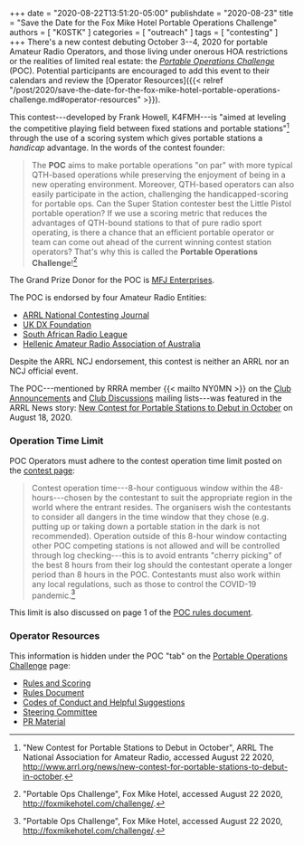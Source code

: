 +++
date = "2020-08-22T13:51:20-05:00"
publishdate = "2020-08-23"
title = "Save the Date for the Fox Mike Hotel Portable Operations Challenge"
authors = [ "K0STK" ]
categories = [ "outreach" ]
tags = [ "contesting" ]
+++
There's a new contest debuting October 3--4, 2020 for portable Amateur
Radio Operators, and those living under onerous HOA restrictions
or the realities of limited real estate: the
[*Portable Operations Challenge*](http://foxmikehotel.com/challenge) (POC).
Potential participants are encouraged to add this event to their calendars and
review the [Operator Resources]({{< relref "/post/2020/save-the-date-for-the-fox-mike-hotel-portable-operations-challenge.md#operator-resources" >}}).

<!--more-->

This contest---developed by Frank Howell, K4FMH---is "aimed at leveling the
competitive playing field between fixed stations and portable stations"[^1]
through the use of a scoring system which gives portable stations a *handicap*
advantage. In the words of the contest founder:

>The **POC** aims to make portable operations "on par" with more
>typical QTH-based operations while preserving the enjoyment of being in a new
>operating environment. Moreover, QTH-based operators can also easily
>participate in the action, challenging the handicapped-scoring for portable
>ops. Can the Super Station contester best the Little Pistol portable
>operation? If we use a scoring metric that reduces the advantages of
>QTH-bound stations to that of pure radio sport operating, is there a chance
>that an efficient portable operator or team can come out ahead of the current
>winning contest station operators? That's why this is called the
>**Portable Operations Challenge**![^2]

The Grand Prize Donor for the POC is [MFJ Enterprises](https://mfjenterprises.com/).

The POC is endorsed by four Amateur Radio Entities:

* [ARRL National Contesting Journal](http://www.arrl.org/ncj)
* [UK DX Foundation](http://www.cdxc.org.uk/)
* [South African Radio League](http://www.sarl.org.za/)
* [Hellenic Amateur Radio Association of Australia](http://www.haraoa.com/)

Despite the ARRL NCJ endorsement, this contest is neither an ARRL nor an NCJ
official event.

The POC---mentioned by RRRA member {{< mailto NY0MN >}} on the
[Club Announcements](https://lists.rrra.org/pipermail/announce/2020-August/000520.html)
and
[Club Discussions](https://lists.rrra.org/pipermail/rrra/2020-August/000903.html)
mailing lists---was featured in the ARRL News story:
[New Contest for Portable Stations to Debut in October]( http://www.arrl.org/news/new-contest-for-portable-stations-to-debut-in-october)
on August 18, 2020.

### Operation Time Limit

POC Operators must adhere to the contest operation time limit posted on the
[contest page](http://foxmikehotel.com/challenge/):

> Contest operation time---8-hour contiguous window within the
> 48-hours---chosen by the contestant to suit the appropriate region
> in the world where the entrant resides. The organisers wish the
> contestants to consider all dangers in the time window that they chose
> (e.g. putting up or taking down a portable station in the dark is not
> recommended). Operation outside of this 8-hour window contacting other
> POC competing stations is not allowed and will be controlled through
> log checking---this is to avoid entrants "cherry picking" of the best
> 8 hours from their log should the contestant operate a longer period
> than 8 hours in the POC. Contestants must also work within any local
> regulations, such as those to control the COVID-19 pandemic.[^3]

This limit is also discussed on page 1 of the
[POC rules document](https://foxmikehotel.com/wp-content/uploads/2020/08/POC-rules-v1.04.pdf).

### Operator Resources

This information is hidden under the POC "tab" on the
[Portable Operations Challenge](http://foxmikehotel.com/challenge) page:

* [Rules and Scoring](https://foxmikehotel.com/poc-rules-and-scoring/)
* [Rules Document](https://foxmikehotel.com/wp-content/uploads/2020/08/POC-rules-v1.04.pdf)
* [Codes of Conduct and Helpful Suggestions](https://foxmikehotel.com/poc-codes-of-conduct/)
* [Steering Committee](https://foxmikehotel.com/steering-committee/)
* [PR Material](https://foxmikehotel.com/pr-material/)

[^1]: "New Contest for Portable Stations to Debut in October", ARRL The National Association for Amateur Radio, accessed August 22 2020, http://www.arrl.org/news/new-contest-for-portable-stations-to-debut-in-october.

[^2]: "Portable Ops Challenge", Fox Mike Hotel, accessed August 22 2020, http://foxmikehotel.com/challenge/.

[^3]: "Portable Ops Challenge", Fox Mike Hotel, accessed August 22 2020, http://foxmikehotel.com/challenge/.
